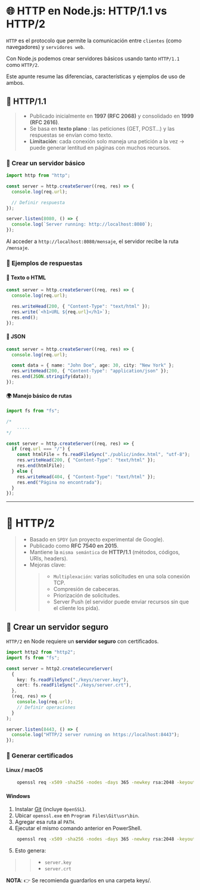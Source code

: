 # 🌐 HTTP en Node.js: HTTP/1.1 vs HTTP/2

`HTTP` es el protocolo que permite la comunicación entre `clientes` (como navegadores) y `servidores web`.

Con Node.js podemos crear servidores básicos usando tanto `HTTP/1.1` como `HTTP/2`.

Este apunte resume las diferencias, características y ejemplos de uso de ambos.

## 📖 HTTP/1.1

> - Publicado inicialmente en **1997 (RFC 2068)** y consolidado en **1999 (RFC 2616)**.
> - Se basa en **texto plano** : las peticiones (GET, POST…) y las respuestas se envían como texto.
> - **Limitación**: cada conexión solo maneja una petición a la vez → puede generar lentitud en páginas con muchos recursos.

### 🚀 Crear un servidor básico

```ts
import http from "http";

const server = http.createServer((req, res) => {
  console.log(req.url);

  // Definir respuesta
});

server.listen(8080, () => {
  console.log(`Server running: http://localhost:8080`);
});
```

Al acceder a `http://localhost:8080/mensaje`, el servidor recibe la ruta `/mensaje`.

### 📝 Ejemplos de respuestas

#### 🔹 Texto o HTML

```ts
const server = http.createServer((req, res) => {
  console.log(req.url);

  res.writeHead(200, { "Content-Type": "text/html" });
  res.write(`<h1>URL ${req.url}</h1>`);
  res.end();
});
```

#### 🔹 JSON

```ts
const server = http.createServer((req, res) => {
  console.log(req.url);

  const data = { name: "John Doe", age: 30, city: "New York" };
  res.writeHead(200, { "Content-Type": "application/json" });
  res.end(JSON.stringify(data));
});
```

#### 🌍 Manejo básico de rutas

```ts
import fs from "fs";

/*
    .....
*/

const server = http.createServer((req, res) => {
  if (req.url === "/") {
    const htmlFile = fs.readFileSync("./public/index.html", "utf-8");
    res.writeHead(200, { "Content-Type": "text/html" });
    res.end(htmlFile);
  } else {
    res.writeHead(404, { "Content-Type": "text/html" });
    res.end("Página no encontrada");
  }
});
```

---

# 📖 HTTP/2

> - Basado en `SPDY` (un proyecto experimental de Google).
> - Publicado como **RFC 7540 en 2015**.
> - Mantiene la `misma semántica` de **HTTP/1.1** (métodos, códigos, URIs, headers).
> - Mejoras clave:
>   > - `Multiplexación`: varias solicitudes en una sola conexión TCP.
>   > - Compresión de cabeceras.
>   > - Priorización de solicitudes.
>   > - Server Push (el servidor puede enviar recursos sin que el cliente los pida).

## 🔐 Crear un servidor seguro

`HTTP/2` en Node requiere un **servidor seguro** con certificados.

```ts
import http2 from "http2";
import fs from "fs";

const server = http2.createSecureServer(
  {
    key: fs.readFileSync("./keys/server.key"),
    cert: fs.readFileSync("./keys/server.crt"),
  },
  (req, res) => {
    console.log(req.url);
    // Definir operaciones
  }
);

server.listen(8443, () => {
  console.log("HTTP/2 server running on https://localhost:8443");
});
```

### 🔑 Generar certificados

#### Linux / macOS

```bash
    openssl req -x509 -sha256 -nodes -days 365 -newkey rsa:2048 -keyout server.key -out server.crt
```

#### Windows

1. Instalar [Git](https://git-scm.com/downloads/win) (incluye `OpenSSL`).
2. Ubicar `openssl.exe` en `Program Files\Git\usr\bin`.
3. Agregar esa ruta al `PATH`.
4. Ejecutar el mismo comando anterior en PowerShell.

```bash
    openssl req -x509 -sha256 -nodes -days 365 -newkey rsa:2048 -keyout server.key -out server.crt
```

5. Esto genera:

> > - `server.key`
> > - `server.crt`

**NOTA**: 👉 Se recomienda guardarlos en una carpeta keys/.
